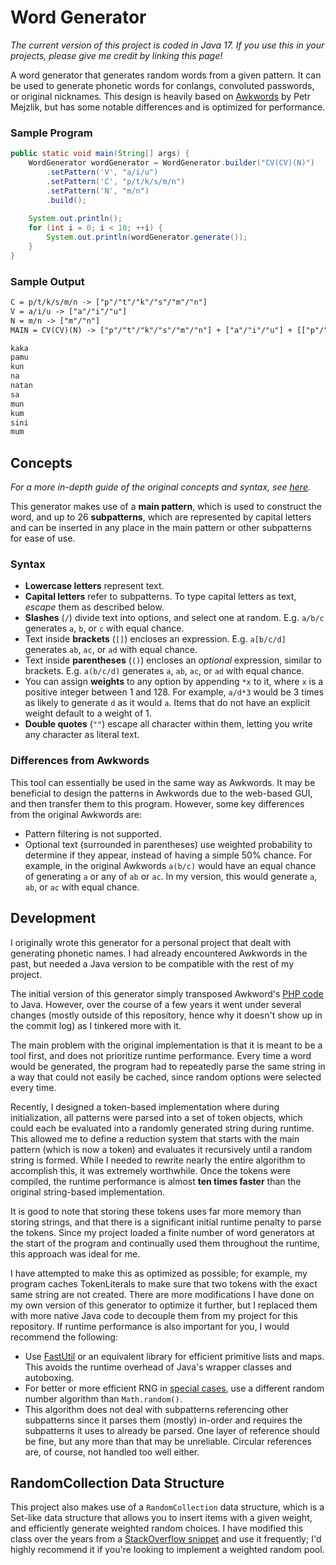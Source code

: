 # Word Generator

*The current version of this project is coded in Java 17.
If you use this in your projects, please give me credit by linking this page!*

A word generator that generates random words from a given pattern. It can be used to generate phonetic words for conlangs, convoluted passwords, or original nicknames. This design is heavily based on [Awkwords](http://akana.conlang.org/tools/awkwords/) by Petr Mejzlik, but has some notable differences and is optimized for performance.

### Sample Program

```java
public static void main(String[] args) {
    WordGenerator wordGenerator = WordGenerator.builder("CV(CV)(N)")
        .setPattern('V', "a/i/u")
        .setPattern('C', "p/t/k/s/m/n")
        .setPattern('N', "m/n")
        .build();
        
    System.out.println();
    for (int i = 0; i < 10; ++i) {
        System.out.println(wordGenerator.generate());
    }
}
```

### Sample Output

```txt
C = p/t/k/s/m/n -> ["p"/"t"/"k"/"s"/"m"/"n"]
V = a/i/u -> ["a"/"i"/"u"]
N = m/n -> ["m"/"n"]
MAIN = CV(CV)(N) -> ["p"/"t"/"k"/"s"/"m"/"n"] + ["a"/"i"/"u"] + [["p"/"t"/"k"/"s"/"m"/"n"] + ["a"/"i"/"u"]/""] + [["m"/"n"]/""]

kaka
pamu
kun
na
natan
sa
mun
kum
sini
mum
```

## Concepts

*For a more in-depth guide of the original concepts and syntax, see [here](http://akana.conlang.org/tools/awkwords/help.html).*

This generator makes use of a **main pattern**, which is used to construct the word, and up to 26 **subpatterns**, which are represented by capital letters and can be inserted in any place in the main pattern or other subpatterns for ease of use.

### Syntax

- **Lowercase letters** represent text.
- **Capital letters** refer to subpatterns. To type capital letters as text, *escape* them as described below.
- **Slashes** (`/`) divide text into options, and select one at random. E.g. `a/b/c` generates `a`, `b`, or `c` with equal chance.
- Text inside **brackets** (`[]`) encloses an expression. E.g. `a[b/c/d]` generates `ab`, `ac`, or `ad` with equal chance.
- Text inside **parentheses** (`()`) encloses an *optional* expression, similar to brackets. E.g. `a(b/c/d)` generates `a`, `ab`, `ac`, or `ad` with equal chance.
- You can assign **weights** to any option by appending `*x` to it, where `x` is a positive integer between 1 and 128. For example, `a/d*3` would be 3 times as likely to generate `d` as it would `a`. Items that do not have an explicit weight default to a weight of 1.
- **Double quotes** (`""`) escape all character within them, letting you write any character as literal text.

### Differences from Awkwords

This tool can essentially be used in the same way as Awkwords. It may be beneficial to design the patterns in Awkwords due to the web-based GUI, and then transfer them to this program. However, some key differences from the original Awkwords are:

- Pattern filtering is not supported.
- Optional text (surrounded in parentheses) use weighted probability to determine if they appear, instead of having a simple 50% chance. For example, in the original Awkwords `a(b/c)` would have an equal chance of generating `a` or any of `ab` or `ac`. In my version, this would generate `a`, `ab`, or `ac` with equal chance.

## Development

I originally wrote this generator for a personal project that dealt with generating phonetic names. I had already encountered Awkwords in the past, but needed a Java version to be compatible with the rest of my project.

The initial version of this generator simply transposed Awkword's [PHP code](https://github.com/nai888/awkwords/blob/master/core.php) to Java. However, over the course of a few years it went under several changes (mostly outside of this repository, hence why it doesn't show up in the commit log) as I tinkered more with it.

The main problem with the original implementation is that it is meant to be a tool first, and does not prioritize runtime performance. Every time a word would be generated, the program had to repeatedly parse the same string in a way that could not easily be cached, since random options were selected every time.

Recently, I designed a token-based implementation where during initialization, all patterns were parsed into a set of token objects, which could each be evaluated into a randomly generated string during runtime. This allowed me to define a reduction system that starts with the main pattern (which is now a token) and evaluates it recursively until a random string is formed. While I needed to rewrite nearly the entire algorithm to accomplish this, it was extremely worthwhile. Once the tokens were compiled, the runtime performance is almost **ten times faster** than the original string-based implementation.

It is good to note that storing these tokens uses far more memory than storing strings, and that there is a significant initial runtime penalty to parse the tokens. Since my project loaded a finite number of word generators at the start of the program and continually used them throughout the runtime, this approach was ideal for me.

I have attempted to make this as optimized as possible; for example, my program caches TokenLiterals to make sure that two tokens with the exact same string are not created. There are more modifications I have done on my own version of this generator to optimize it further, but I replaced them with more native Java code to decouple them from my project for this repository. If runtime performance is also important for you, I would recommend the following:

- Use [FastUtil](https://fastutil.di.unimi.it/) or an equivalent library for efficient primitive lists and maps. This avoids the runtime overhead of Java's wrapper classes and autoboxing.
- For better or more efficient RNG in [special cases](https://stackoverflow.com/questions/453479/how-good-is-java-util-random), use a different random number algorithm than `Math.random()`.
- This algorithm does not deal with subpatterns referencing other subpatterns since it parses them (mostly) in-order and requires the subpatterns it uses to already be parsed. One layer of reference should be fine, but any more than that may be unreliable. Circular references are, of course, not handled too well either.

## RandomCollection Data Structure

This project also makes use of a `RandomCollection` data structure, which is a Set-like data structure that allows you to insert items with a given weight, and efficiently generate weighted random choices. I have modified this class over the years from a [StackOverflow snippet](https://stackoverflow.com/a/6409791) and use it frequently; I'd highly recommend it if you're looking to implement a weighted random pool.
